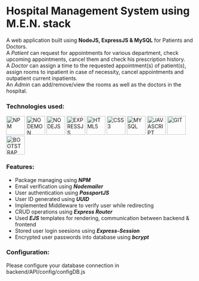 # Hospital Management System using M.E.N. stack
A web application built using **NodeJS, ExpressJS &amp; MySQL** for Patients and Doctors.<br>
A _Patient_ can request for appointments for various department, check upcoming appointments, cancel them and check his prescription history.<br>
A _Doctor_ can assign a time to the requested appointment(s) of patient(s), assign rooms to inpatient in case of necessity, cancel appointments and outpatient current inpatients.<br>
An _Admin_ can add/remove/view the rooms as well as the doctors in the hospital.<br>
### Technologies used:
<img alt="NPM" title="NPM" src="https://simpleicons.org/icons/npm.svg" width="50"> <img alt="NODEMON" title="NODEMON" src="https://simpleicons.org/icons/nodemon.svg" width="50"> <img alt="NODEJS" title="NODEJS" src="https://simpleicons.org/icons/node-dot-js.svg" width="50"> <img alt="EXPRESSJS" title="EXPRESSJS" src="https://simpleicons.org/icons/express.svg" width="50"> <img alt="HTML5" title="HTML5" src="https://simpleicons.org/icons/html5.svg" width="50"> <img alt="CSS3" title="CSS3" src="https://simpleicons.org/icons/css3.svg" width="50"> <img alt="MYSQL" title="MYSQL" src="https://simpleicons.org/icons/mysql.svg" width="50"> <img alt="JAVASCRIPT" title="JS" src="https://simpleicons.org/icons/javascript.svg" width="50">  <img alt="GIT" title="GIT" src="https://simpleicons.org/icons/git.svg" width="50"> <img alt="BOOTSTRAP" title="BOOTSTRAP" src="https://simpleicons.org/icons/bootstrap.svg" width="50"> 
### Features:
- Package managing using _**NPM**_
- Email verification using _**Nodemailer**_
- User authentication using _**PassportJS**_
- User ID generated using _**UUID**_
- Implemented Middleware to verify user while redirecting
- CRUD operations using _**Express Router**_
- Used _**EJS**_ templates for rendering, communication between backend &amp; frontend
- Stored user login seesions using _**Express-Session**_
- Encrypted user passwords into database using _**bcrypt**_
### Configuration:
Please configure your database connection in backend/API/config/configDB.js 
